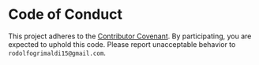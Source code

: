 # Code of Conduct

This project adheres to the [Contributor Covenant](https://www.contributor-covenant.org/version/2/1/code_of_conduct/).
By participating, you are expected to uphold this code. Please report unacceptable behavior to `rodolfogrimaldi15@gmail.com`.
